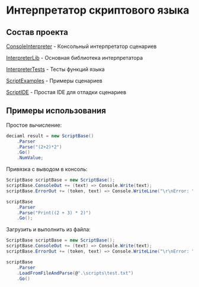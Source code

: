 # Интерпретатор скриптового языка

## Состав проекта

[ConsoleInterpreter](https://github.com/antonkaster/ScriptInterpreter/tree/master/ConsoleInterpreter) - Консольный интерпретатор сценариев

[InterpreterLib](https://github.com/antonkaster/ScriptInterpreter/tree/master/InterpreterLib) - Основная библиотека интерпретатора

[InterpreterTests](https://github.com/antonkaster/ScriptInterpreter/tree/master/InterpreterTests) - Тесты функций языка

[ScriptExamples](https://github.com/antonkaster/ScriptInterpreter/tree/master/ScriptExamples) - Примеры сценариев

[ScriptIDE](https://github.com/antonkaster/ScriptInterpreter/tree/master/ScriptIDE) - Простая IDE для отладки сценариев


## Примеры использования

Простое вычисление:
```C#
deciaml result = new ScriptBase()
	.Parser
	.Parse("(2+2)*2")
	.Go()
	.NumValue;
```

Привязка с выводом в консоль:
```C#
ScriptBase scriptBase = new ScriptBase();
scriptBase.ConsoleOut += (text) => Console.Write(text);
scriptBase.ErrorOut += (token, text) => Console.WriteLine("\r\nError: " + text);

scriptBase
	.Parser
	.Parse("Print((2 + 3) * 2)")
	.Go();
```

Загрузить и выполнить из файла:
```C#
ScriptBase scriptBase = new ScriptBase();
scriptBase.ConsoleOut += (text) => Console.Write(text);
scriptBase.ErrorOut += (token, text) => Console.WriteLine("\r\nError: " + text);

scriptBase
	.Parser
	.LoadFromFileAndParse(@".\scripts\test.txt")
	.Go()
```
